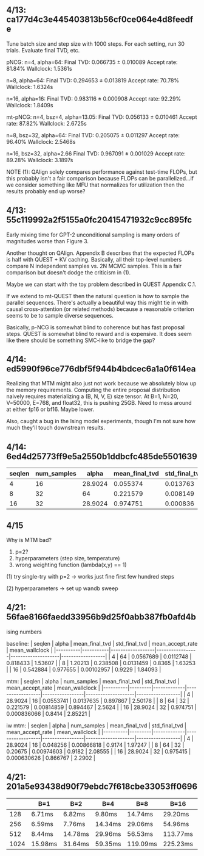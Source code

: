 ## 4/13: ca177d4c3e445403813b56cf0ce064e4d8feedfe

Tune batch size and step size with 1000 steps.
For each setting, run 30 trials. Evaluate final TVD, etc.

pNCG:
  n=4, alpha=64:
    Final TVD: 0.066735 ± 0.010089
    Accept rate: 81.84%
    Wallclock: 1.5361s

  n=8, alpha=64:
    Final TVD: 0.294653 ± 0.013819
    Accept rate: 70.78%
    Wallclock: 1.6324s

  n=16, alpha=16:
    Final TVD: 0.983116 ± 0.000908
    Accept rate: 92.29%
    Wallclock: 1.8409s

mt-pNCG:
  n=4, bsz=4, alpha=13.05:
    Final TVD: 0.056133 ± 0.010461
    Accept rate: 87.82%
    Wallclock: 2.6725s

  n=8, bsz=32, alpha=64:
    Final TVD: 0.205075 ± 0.011297
    Accept rate: 96.40%
    Wallclock: 2.5468s

  n=16, bsz=32, alpha=2.66
    Final TVD: 0.967091 ± 0.001029
    Accept rate: 89.28%
    Wallclock: 3.1897s

NOTE (1): QAlign solely compares performance against test-time FLOPs, but this probably isn't a fair comparison because FLOPs can be parallelized...if we consider something like MFU that normalizes for utilization then the results probably end up worse?

## 4/13: 55c119992a2f5155a0fc20415471932c9cc895fc

Early mixing time for GPT-2 unconditional sampling is many orders of magnitudes worse than Figure 3.

Another thought on QAlign. Appendix B describes that the expected FLOPs is half with QUEST + KV caching. Basically, all their top-level numbers compare N independent samples vs. 2N MCMC samples. This is a fair comparison but doesn't dodge the criticism in (1).

Maybe we can start with the toy problem described in QUEST Appendix C.1.

If we extend to mt-QUEST then the natural question is how to sample the parallel sequences. There's actually a beautiful way this might tie in with causal cross-attention (or related methods) because a reasonable criterion seems to be to sample diverse sequences.

Basically, p-NCG is somewhat blind to coherence but has fast proposal steps. QUEST is somewhat blind to reward and is expensive.
It does seem like there should be something SMC-like to bridge the gap?

## 4/14: ed5990f96ce776dbf5f944b4bdcec6a1a0f614ea

Realizing that MTM might also just not work because we absolutely blow up the memory requirements.
Computing the entire proposal distribution naively requires materializing a (B, N, V, E) size tensor.
At B=1, N=20, V=50000, E=768, and float32, this is pushing 25GB. Need to mess around at either fp16 or bf16. Maybe lower.

Also, caught a bug in the Ising model experiments, though I'm not sure how much they'll touch downstream results.

## 4/14: 6ed4d25773ff9e5a2550b1ddbcfc485de5501639

| seqlen | num_samples | alpha   | mean_final_tvd | std_final_tvd | mean_accept_rate | mean_wallclock |
|--------|-------------|---------|----------------|---------------|------------------|----------------|
| 4      | 16          | 28.9024 | 0.055374       | 0.013763      | 89.79%           | 2.5018s        |
| 8      | 32          | 64      | 0.221579       | 0.008149      | 89.45%           | 2.5624s        |
| 16     | 32          | 28.9024 | 0.974751       | 0.000836      | 84.14%           | 2.8522s        |

## 4/15

Why is MTM bad?
1. p=2?
2. hyperparameters (step size, temperature)
3. wrong weighting function (lambda(x,y) == 1)

(1) try single-try with p=2
-> works just fine first few hundred steps

(2) hyperparameters
-> set up wandb sweep

## 4/21: 56fae8166faedd33956b9d25f0abb387fb0afd4b

ising numbers

baseline:
|   seqlen |     alpha |   mean_final_tvd |   std_final_tvd |   mean_accept_rate |   mean_wallclock |
|----------|-----------|------------------|-----------------|--------------------|------------------|
|        4 | 64        |        0.0567689 |      0.0112748  |           0.818433 |          1.53607 |
|        8 |  1.20213  |        0.238508  |      0.0131459  |           0.8365   |          1.63253 |
|       16 |  0.542884 |        0.977655  |      0.00102957 |           0.9229   |          1.84093 |

mtm:
|   seqlen |   alpha | num_samples |   mean_final_tvd |   std_final_tvd |   mean_accept_rate |   mean_wallclock |
|----------|---------|-------------|------------------|-----------------|--------------------|------------------|
|        4 | 28.9024 | 16          |        0.0553741 |     0.0137635   |           0.897867 |          2.50178 |
|        8 | 64      | 32          |        0.221579  |     0.00814859  |           0.894467 |          2.5624  |
|       16 | 28.9024 | 32          |        0.974751  |     0.000836066 |           0.8414   |          2.85221 |

iw mtm:
|   seqlen |   alpha | num_samples |   mean_final_tvd |   std_final_tvd |   mean_accept_rate |   mean_wallclock |
|----------|---------|-------------|------------------|-----------------|--------------------|------------------|
|        4 | 28.9024 | 16          |         0.048256 |     0.00866818  |           0.9174   |          1.97247 |
|        8 | 64      | 32          |         0.20675  |     0.00974603  |           0.9182   |          2.08555 |
|       16 | 28.9024 | 32          |         0.975415 |     0.000630626 |           0.866767 |          2.2902  |

## 4/21: 201a5e93438d90f79ebdc7f618cbe33053ff0696

|      | B=1     | B=2     | B=4     | B=8      | B=16     | B=32     | B=64     |
|------|---------|---------|---------|----------|----------|----------|----------|
| 128  | 6.71ms  | 6.82ms  | 9.80ms  | 14.74ms  | 29.20ms  | 54.35ms  | 109.69ms |
| 256  | 6.59ms  | 7.76ms  | 14.34ms | 29.06ms  | 54.96ms  | 111.57ms | 210.57ms |
| 512  | 8.44ms  | 14.78ms | 29.96ms | 56.53ms  | 113.77ms | 215.76ms | 425.77ms |
| 1024 | 15.98ms | 31.64ms | 59.35ms | 119.09ms | 225.23ms | 443.83ms | 878.79ms |
